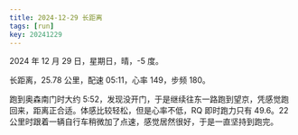 ```yaml
---
title: 2024-12-29 长距离
tags: [run]
key: 20241229
---
```


2024 年 12 月 29 日，星期日，晴，-5 度。

长距离，25.78 公里，配速 05:11，心率 149，步频 180。

<!--more-->

跑到奥森南门时大约 5:52，发现没开门，于是继续往东一路跑到望京，凭感觉跑回来，距离正合适。体感比较轻松，但是心率不低，RQ 即时跑力只有 49.6。22 公里时跟着一辆自行车稍微加了点速，感觉居然很好，于是一直坚持到跑完。

<div class="strava-embed-placeholder" data-embed-type="activity" data-embed-id="13212091988" data-style="standard" data-from-embed="false"></div><script src="https://strava-embeds.com/embed.js"></script>
